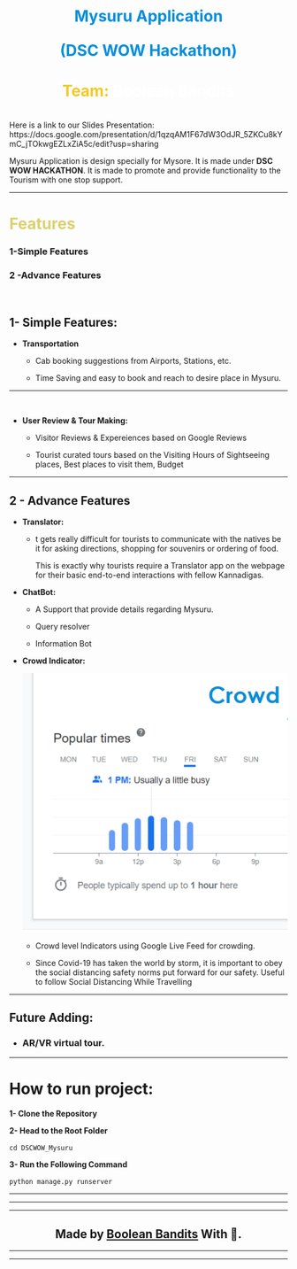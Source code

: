 <h1 style="text-align:center;color:#008EDC">Mysuru Application

(DSC WOW Hackathon)</h1>

<h1 style="text-align:center;color:#F2CA25">Team: <span style="color:white">Boolean Bandits </span></h1>

<br/>
Here is a link to our Slides Presentation: https://docs.google.com/presentation/d/1qzqAM1F67dW3OdJR_5ZKCu8kYmC_jTOkwgEZLxZiA5c/edit?usp=sharing

Mysuru Application is design specially for Mysore. It is made under **DSC WOW HACKATHON**. It is made to promote and provide functionality to the Tourism with one stop support.

***
<h1 style="color:#DBD06F">Features </h1>

<h3>1-Simple Features</h3>
<h3>2 -Advance Features </h3>

<br/>

## **1- Simple Features:**

* <span>**Transportation**</span>
  
  * Cab booking suggestions  from Airports,   Stations, etc.

  * Time Saving and easy to book and reach to desire place in Mysuru.


****
<br/>

* **User Review & Tour Making:**
   
   * Visitor Reviews & Expereiences based on Google Reviews 


   * Tourist curated tours based on the Visiting Hours of Sightseeing places, Best places to visit them, Budget   

   




***

## **2 - Advance Features**

  * **Translator:**
     
     * t gets really difficult for tourists to communicate with the natives be it for asking directions, shopping for souvenirs or ordering of food.
 
          This is exactly why tourists require a Translator app on the webpage for their basic end-to-end interactions with fellow Kannadigas.




* **ChatBot:**
    
    * A Support that provide details regarding Mysuru.

    * Query resolver

    * Information Bot




 * **Crowd Indicator:**
   
   <img src="crowd.png">
     
     * Crowd level Indicators using Google Live Feed for crowding.

    * Since Covid-19 has taken the world by storm, it is important to obey the social distancing safety norms put forward for our safety.
     Useful to follow  Social Distancing While Travelling





***

## **Future Adding:**
* ### **AR/VR virtual tour.**

***

# How to run project:

**1- Clone the Repository**

**2- Head to the Root Folder**
```
cd DSCWOW_Mysuru
```

**3- Run the Following Command**
```
python manage.py runserver
```




***
   ***
   ***

   **<h2 align="center"> Made by <a href="https://github.com/Rishabhc711/DSCWOW_Boolean-Bandits">Boolean Bandits</a> With 💜. </h2>**

***
***
